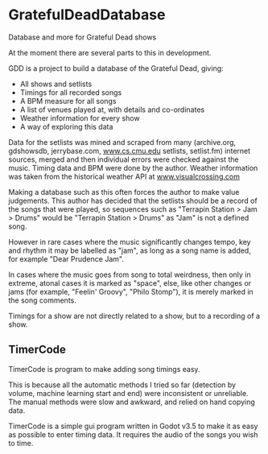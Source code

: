 # GratefulDeadDatabase

Database and more for Grateful Dead shows

At the moment there are several parts to this in development.

GDD is a project to build a database of the Grateful Dead, giving:
  * All shows and setlists
  * Timings for all recorded songs
  * A BPM measure for all songs
  * A list of venues played at, with details and co-ordinates
  * Weather information for every show
  * A way of exploring this data

Data for the setlists was mined and scraped from many (archive.org, gdshowsdb, jerrybase.com, www.cs.cmu.edu setlists, setlist.fm) internet sources, merged and then individual errors were checked against the music.
Timing data and BPM were done by the author.
Weather information was taken from the historical weather API at www.visualcrossing.com

Making a database such as this often forces the author to make value judgements. This author has decided that the setlists should be a record of the songs that were played, so sequences such as "Terrapin Station > Jam > Drums" would be "Terrapin Station > Drums" as "Jam" is not a defined song.

However in rare cases where the music significantly changes tempo, key and rhythm it may be labelled as "jam", as long as a song name is added, for example "Dear Prudence Jam".

In cases where the music goes from song to total weirdness, then only in extreme, atonal cases it is marked as "space", else, like other changes or jams (for example, "Feelin' Groovy", "Philo Stomp"), it is merely marked in the song comments.

Timings for a show are not directly related to a show, but to a recording of a show.


TimerCode
---------

TimerCode is program to make adding song timings easy.

This is because all the automatic methods I tried so far (detection by volume, machine learning start and end) were inconsistent or unreliable. The manual methods were slow and awkward, and relied on hand copying data.

TimerCode is a simple gui program written in Godot v3.5 to make it as easy as possible to enter timing data. It requires the audio of the songs you wish to time.

